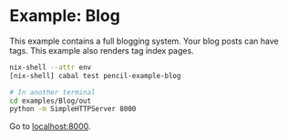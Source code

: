 # Example: Blog

This example contains a full blogging system. Your blog posts can have tags.
This example also renders tag index pages.

```sh
nix-shell --attr env
[nix-shell] cabal test pencil-example-blog

# In another terminal
cd examples/Blog/out
python -m SimpleHTTPServer 8000
```

Go to [localhost:8000](http://localhost:8000).
